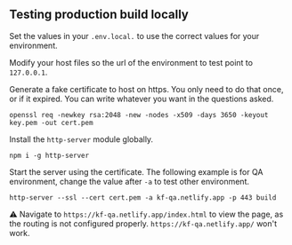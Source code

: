 ## Testing production build locally

Set the values in your `.env.local.` to use the correct values for your environment.

Modify your host files so the url of the environment to test point to `127.0.0.1`.

Generate a fake certificate to host on https. You only need to do that once, or if it expired. You can write whatever you want in the questions asked.

```
openssl req -newkey rsa:2048 -new -nodes -x509 -days 3650 -keyout key.pem -out cert.pem
```

Install the `http-server` module globally.

```
npm i -g http-server
```

Start the server using the certificate. The following example is for QA environment, change the value after `-a` to test other environment.

```
http-server --ssl --cert cert.pem -a kf-qa.netlify.app -p 443 build
```

⚠️ Navigate to `https://kf-qa.netlify.app/index.html` to view the page, as the routing is not configured properly. `https://kf-qa.netlify.app/` won't work.
